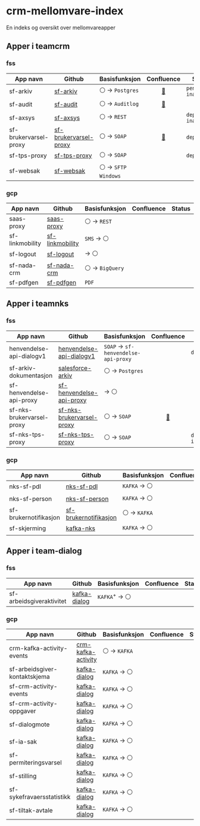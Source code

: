 # crm-mellomvare-index
En indeks og oversikt over mellomvareapper

## Apper i teamcrm

### fss

| App navn  | Github | Basisfunksjon | Confluence | Status | Grafana |
| --------- | ------ | ------------- | :--------: | ------ | :-----: |
| sf-arkiv  | [sf-arkiv](https://github.com/navikt/sf-arkiv) | :white_circle: -> `Postgres` | [:blue_book:](https://confluence.adeo.no/display/PTC/Lokalt+arkiv) |`pending` `inactive` | |
| sf-audit  | [sf-audit](https://github.com/navikt/sf-audit) | :white_circle: -> `Auditlog` | [:blue_book:](https://confluence.adeo.no/pages/viewpage.action?pageId=358554596) ||[:chart_with_upwards_trend:](https://grafana.nais.io/d/2grjuRxnz/crm-mellomvare-alerts?orgId=1&from=now-2d&to=now&viewPanel=62)|
| sf-axsys  | [sf-axsys](https://github.com/navikt/sf-axsys) | :white_circle: -> `REST` || `deprecated` `inactive` ||
| sf-brukervarsel-proxy | [sf-brukervarsel-proxy](https://github.com/navikt/sf-brukervarsel-proxy) | :white_circle: -> `SOAP` | [:blue_book:](https://confluence.adeo.no/display/PTC/Brukervarsel) | `deprecated` ||
| sf-tps-proxy | [sf-tps-proxy](https://github.com/navikt/sf-tps-proxy) | :white_circle: -> `SOAP` || `deprecated` |[:chart_with_upwards_trend:](https://grafana.nais.io/d/2grjuRxnz/crm-mellomvare-alerts?orgId=1&from=now-2d&to=now&viewPanel=68)|
| sf-websak | [sf-websak](https://github.com/navikt/sf-websak) | :white_circle: -> `SFTP Windows` ||| [:chart_with_upwards_trend:](https://grafana.nais.io/d/2grjuRxnz/crm-mellomvare-alerts?orgId=1&from=now-30d&to=now&viewPanel=72) |

### gcp

| App navn  | Github | Basisfunksjon | Confluence | Status | Grafana |
| --------- | ------ | ------------- | :--------: | ------ | :-----: |
| saas-proxy | [saas-proxy](https://github.com/navikt/saas-proxy) | :white_circle: -> `REST` ||||
| sf-linkmobility | [sf-linkmobility](https://github.com/navikt/sf-linkmobility) | `SMS` -> :white_circle: ||||
| sf-logout  | [sf-logout](https://github.com/navikt/sf-logout ) | -> :white_circle: ||||
| sf-nada-crm | [sf-nada-crm](https://github.com/navikt/sf-nada-crm) | :white_circle: -> `BigQuery` ||||
| sf-pdfgen | [sf-pdfgen](https://github.com/navikt/sf-pdfgen) | `PDF` ||||

## Apper i teamnks

### fss

| App navn  | Github | Basisfunksjon | Confluence | Status | Grafana |
| --------- | ------ | ------------- | :--------: | ------ | :-----: |
| henvendelse-api-dialogv1 | [henvendelse-api-dialogv1](https://github.com/navikt/henvendelse-api-dialogv1) | `SOAP` -> `sf-henvendelse-api-proxy` || `deprecated` ||
| sf-arkiv-dokumentasjon | [salesforce-arkiv](https://github.com/navikt/salesforce-arkiv) | :white_circle: -> `Postgres` ||||
| sf-henvendelse-api-proxy | [sf-henvendelse-api-proxy](https://github.com/navikt/sf-henvendelse-api-proxy) | -> :white_circle: ||||
| sf-nks-brukervarsel-proxy | [sf-nks-brukervarsel-proxy](https://github.com/navikt/sf-nks-brukervarsel-proxy) | :white_circle: -> `SOAP` | [:blue_book:](https://confluence.adeo.no/display/PTC/Brukervarsel) |||
| sf-nks-tps-proxy | [sf-nks-tps-proxy](https://github.com/navikt/sf-nks-tps-proxy) | :white_circle: -> `SOAP` || `deprecated`  `inactive` ||

### gcp

| App navn  | Github | Basisfunksjon | Confluence | Status | Grafana |
| --------- | ------ | ------------- | :--------: | ------ | :-----: |
| nks-sf-pdl  | [nks-sf-pdl](https://github.com/navikt/nks-sf-pdl) | `KAFKA` -> :white_circle: || `deprecated` ||
| nks-sf-person | [nks-sf-person](https://github.com/navikt/nks-sf-person) | `KAFKA` -> :white_circle: || `deprecated` ||
| sf-brukernotifikasjon | [sf-brukernotifikasjon](https://github.com/navikt/sf-brukernotifikasjon) | :white_circle: -> `KAFKA` ||||
| sf-skjerming | [kafka-nks](https://github.com/navikt/kafka-nks) | `KAFKA` -> :white_circle: ||||

## Apper i team-dialog

### fss

| App navn  | Github | Basisfunksjon | Confluence | Status | Grafana |
| --------- | ------ | ------------- | :--------: | ------ | :-----: |
| sf-arbeidsgiveraktivitet | [kafka-dialog](https://github.com/navikt/kafka-dialog) | `KAFKA`<sup>+</sup> -> :white_circle: ||||

### gcp

| App navn  | Github | Basisfunksjon | Confluence | Status | Grafana |
| --------- | ------ | ------------- | :--------: | ------ | :-----: |
| crm-kafka-activity-events | [crm-kafka-activity](https://github.com/navikt/crm-kafka-activity) | :white_circle: -> `KAFKA` ||||
| sf-arbeidsgiver-kontaktskjema | [kafka-dialog](https://github.com/navikt/kafka-dialog) | `KAFKA` -> :white_circle: ||||
| sf-crm-activity-events | [kafka-dialog](https://github.com/navikt/kafka-dialog) | `KAFKA` -> :white_circle: ||||
| sf-crm-activity-oppgaver | [kafka-dialog](https://github.com/navikt/kafka-dialog) | `KAFKA` -> :white_circle: ||||
| sf-dialogmote | [kafka-dialog](https://github.com/navikt/kafka-dialog) | `KAFKA` -> :white_circle: ||||
| sf-ia-sak| [kafka-dialog](https://github.com/navikt/kafka-dialog) | `KAFKA` -> :white_circle: ||||
| sf-permiteringsvarsel | [kafka-dialog](https://github.com/navikt/kafka-dialog) | `KAFKA` -> :white_circle: ||||
| sf-stilling | [kafka-dialog](https://github.com/navikt/kafka-dialog) | `KAFKA` -> :white_circle: ||||
| sf-sykefravaersstatistikk | [kafka-dialog](https://github.com/navikt/kafka-dialog) | `KAFKA` -> :white_circle: ||||
| sf-tiltak-avtale | [kafka-dialog](https://github.com/navikt/kafka-dialog) | `KAFKA` -> :white_circle: ||||


